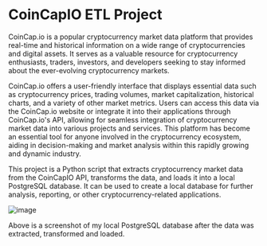 # CoinCapIO ETL Project

CoinCap.io is a popular cryptocurrency market data platform that provides real-time and historical information on a wide range of cryptocurrencies and digital assets. It serves as a valuable resource for cryptocurrency enthusiasts, traders, investors, and developers seeking to stay informed about the ever-evolving cryptocurrency markets.

CoinCap.io offers a user-friendly interface that displays essential data such as cryptocurrency prices, trading volumes, market capitalization, historical charts, and a variety of other market metrics. Users can access this data via the CoinCap.io website or integrate it into their applications through CoinCap.io's API, allowing for seamless integration of cryptocurrency market data into various projects and services. This platform has become an essential tool for anyone involved in the cryptocurrency ecosystem, aiding in decision-making and market analysis within this rapidly growing and dynamic industry.

This project is a Python script that extracts cryptocurrency market data from the CoinCapIO API, transforms the data, and loads it into a local PostgreSQL database. It can be used to create a local database for further analysis, reporting, or other cryptocurrency-related applications.

![image](https://github.com/qckhxnh/CoinCapIO-ETL-Project/assets/117861644/414b4bd9-68c9-4c73-bc18-4618ad901eb7)

Above is a screenshot of my local PostgreSQL database after the data was extracted, transformed and loaded.

